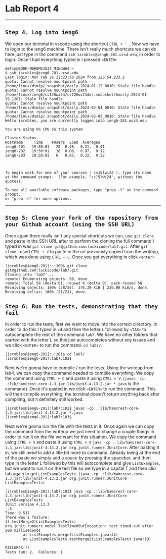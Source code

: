 # Lab Report 4 #

---
## `Step 4. Log into ieng6` ##

We open our terminal in vscode using the shortcut `CTRL + ' `. Now we have to login to the ieng6 machine. There isn't really much shortcuts we can do here just type in the command `ssh isrobles@ieng6-201.ucsd.edu`, in order to login. 
Once I had everything typed in I pressed `<ENTER>`

```
defin@BOOK-NGRBMV3GI4 MINGW64 ~
$ ssh isrobles@ieng6-201.ucsd.edu
Last login: Mon Feb 26 22:23:38 2024 from 128.54.233.2
quota: Cannot resolve mountpoint path /home/linux/dsmlp/.snapshot/daily.2024-01-12_0010: Stale file handle
quota: Cannot resolve mountpoint path /home/linux/ieng6/cs120wi24/cs120wi24dx/.snapshot/hourly.2024-01-29_1201: Stale file handle
quota: Cannot resolve mountpoint path /home/linux/dsmlp/.snapshot/daily.2024-02-04_0010: Stale file handle
quota: Cannot resolve mountpoint path /home/linux/dsmlp/.snapshot/daily.2024-02-05_0010: Stale file handle
Hello isrobles, you are currently logged into ieng6-201.ucsd.edu

You are using 0% CPU on this system

Cluster Status 
Hostname     Time    #Users  Load  Averages  
ieng6-201   19:50:01   20  0.48,  0.31,  0.41
ieng6-202   19:50:01   16  0.00,  0.07,  0.12
ieng6-203   19:50:01   6   0.85,  0.32,  0.22

 

To begin work for one of your courses [ cs15lwi24 ], type its name 
at the command prompt.  (For example, "cs15lwi24", without the quotes).

To see all available software packages, type "prep -l" at the command prompt,
or "prep -h" for more options.
```

---

## `Step 5: Clone your fork of the repository from your Github account (using the SSH URL)` ##

Once again there really isn't any special shortcuts we can, use `git clone` and paste in the SSH URL after to perform the cloning the full command I typed in was `git clone git@github.com:luckicode/lab7.git`. After `git clone` I used `CTRL + V` to paste in the url previously copied from the writeup, which was done using `CTRL + C`. Once you got everything in click `<enter>` 
```
[isrobles@ieng6-201]:~:100$ git clone git@github.com:luckicode/lab7.git
Cloning into 'lab7'...
remote: Enumerating objects: 58, done.
remote: Total 58 (delta 0), reused 0 (delta 0), pack-reused 58
Receiving objects: 100% (58/58), 376.39 KiB | 230.00 KiB/s, done.
Resolving deltas: 100% (21/21), done.
```

## `Step 6: Run the tests, demonstrating that they fail` ##

In order to run the tests, first we want to move into the correct directory. In order to do this I typed in `cd` and then the letter `L` followed by `<TAB>` to autocomplete the rest of the command `lab7`. We have no other folders that started with the letter L so this just autocompletes without any issues and we click `<ENTER>` to run the command. `cd lab7/`.
```
[isrobles@ieng6-201]:~:101$ cd lab7/
[isrobles@ieng6-201]:lab7:102$
```

Next we're gonna have to compile / run the tests. Using the writeup from lab4, we can copy the command needed to compile everything. We copy the command using `CTRL + C` and paste it using `CTRL + V`. (`javac -cp .:lib/hamcrest-core-1.3.jar:lib/junit-4.13.2.jar *.java` is the command). Once it's pasted in we click `<ENTER>` to run the command. This will then compile everything, the terminal doesn't return anything back after compiling, but it definitely still worked. 
```
[isrobles@ieng6-201]:lab7:102$ javac -cp .:lib/hamcrest-core-1.3.jar:lib/junit-4.13.2.jar *.java
[isrobles@ieng6-201]:lab7:103$
```

Next we're gonna run the file with the tests in it. Once again we can copy the command from the writeup we just need to change a couple things in order to run it on the file we want for this situation. We copy the command using `CTRL + V` and paste it using `CTRL + V` `java -cp .:lib/hamcrest-core-1.3.jar:lib/junit-4.13.2.jar org.junit.runner.JUnitCore`. After pasting it in, we still need to add a litle bit more to command. Already being at the end of the paste we simply add a space by pressing the spacebar, and then type in the letter L followed by <TAB> this will autocomplete and give `ListExamples`, but we want to run it on the test file so we type in a capital T and then clicl tab again to get `ListExamplesTests`. `(java -cp .:lib/hamcrest-core-1.3.jar:lib/junit-4.13.2.jar org.junit.runner.JUnitCore ListExamplesTests)`

```
[isrobles@ieng6-201]:lab7:103$ java -cp .:lib/hamcrest-core-1.3.jar:lib/junit-4.13.2.jar org.junit.runner.JUnitCore ListExamplesTests 
JUnit version 4.13.2
..E
Time: 0.517
There was 1 failure:
1) testMerge2(ListExamplesTests)
org.junit.runners.model.TestTimedOutException: test timed out after 500 milliseconds
        at ListExamples.merge(ListExamples.java:44)
        at ListExamplesTests.testMerge2(ListExamplesTests.java:19)

FAILURES!!!
Tests run: 2,  Failures: 1
```




